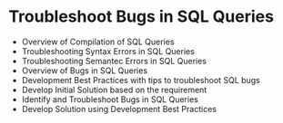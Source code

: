# Troubleshoot Bugs in SQL Queries

* Overview of Compilation of SQL Queries
* Troubleshooting Syntax Errors in SQL Queries
* Troubleshooting Semantec Errors in SQL Queries
* Overview of Bugs in SQL Queries
* Development Best Practices with tips to troubleshoot SQL bugs
* Develop Initial Solution based on the requirement
* Identify and Troubleshoot Bugs in SQL Queries
* Develop Solution using Development Best Practices
